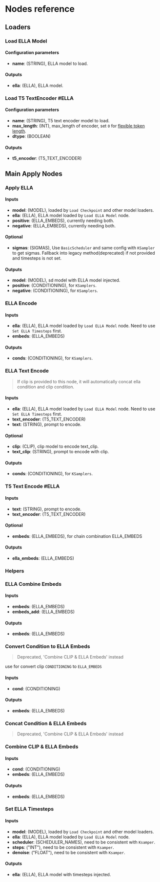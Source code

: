 # Nodes reference

## Loaders

### Load ELLA Model

#### Configuration parameters
- **name**: (STRING), ELLA model to load.

#### Outputs
- **ella**: (ELLA), ELLA model.

### Load T5 TextEncoder #ELLA

#### Configuration parameters
- **name**: (STRING), T5 text encoder model to load.
- **max_length**: (INT), max_length of encoder, set `0` for [flexible token length](https://github.com/TencentQQGYLab/ELLA?tab=readme-ov-file#2-flexible-token-length).
- **dtype**: (BOOLEAN)
  
#### Outputs
- **t5_encoder**: (T5_TEXT_ENCODER)

## Main Apply Nodes

### Apply ELLA

#### Inputs
- **model**: (MODEL), loaded by `Load Checkpoint` and other model loaders.
- **ella**: (ELLA), ELLA model loaded by `Load ELLA Model` node.
- **positive**: (ELLA_EMBEDS), currently needing both.
- **negative**:  (ELLA_EMBEDS), currently needing both.

#### Optional
- **sigmas**: (SIGMAS), Use `BasicScheduler` and same config with `KSampler` to get sigmas. Fallback into legacy method(deprecated) if not provided and timesteps is not set.

#### Outputs
- **model**: (MODEL), sd model with ELLA model injected.
- **positive**: (CONDITIONING), for `KSamplers`.
- **negative**:  (CONDITIONING), for `KSamplers`.

### ELLA Encode

#### Inputs
- **ella**: (ELLA), ELLA model loaded by `Load ELLA Model` node. Need to use `Set ELLA Timesteps` first.
- **embeds**: (ELLA_EMBEDS)
#### Outputs
- **conds**: (CONDITIONING), for `KSamplers`.

### ELLA Text Encode
> If clip is provided to this node, it will automatically concat ella condition and clip condition.
#### Inputs
- **ella**: (ELLA), ELLA model loaded by `Load ELLA Model` node. Need to use `Set ELLA Timesteps` first.
- **text_encoder**: (T5_TEXT_ENCODER)
- **text**: (STRING), prompt to encode.
#### Optional
- **clip**: (CLIP), clip model to encode text_clip.
- **text_clip**: (STRING), prompt to encode with clip.
#### Outputs
- **conds**: (CONDITIONING), for `KSamplers`.

### T5 Text Encode #ELLA

#### Inputs
- **text**: (STRING), prompt to encode.
- **text_encoder**: (T5_TEXT_ENCODER)

#### Optional
- **embeds**: (ELLA_EMBEDS), for chain combination ELLA_EMBEDS

#### Outputs
- **ella_embeds**: (ELLA_EMBEDS)

### Helpers

### ELLA Combine Embeds

#### Inputs
- **embeds**: (ELLA_EMBEDS)
- **embeds_add**: (ELLA_EMBEDS)

#### Outputs
- **embeds**: (ELLA_EMBEDS)

### Convert Condition to ELLA Embeds
> Deprecated, 'Combine CLIP & ELLA Embeds' instead

use for convert clip `CONDITIONING` to `ELLA_EMBEDS`

#### Inputs
- **cond**: (CONDITIONING)

#### Outputs
- **embeds**: (ELLA_EMBEDS)

### Concat Condition & ELLA Embeds
> Deprecated, 'Combine CLIP & ELLA Embeds' instead

### Combine CLIP & ELLA Embeds

#### Inputs
- **cond**: (CONDITIONING)
- **embeds**: (ELLA_EMBEDS)

#### Outputs
- **embeds**: (ELLA_EMBEDS)

### Set ELLA Timesteps

#### Inputs
- **model**: (MODEL), loaded by `Load Checkpoint` and other model loaders.
- **ella**: (ELLA), ELLA model loaded by `Load ELLA Model` node.
- **scheduler**: (SCHEDULER_NAMES), need to be consistent with `Ksamper`.
- **steps**: ("INT"), need to be consistent with `Ksamper`.
- **denoise**: ("FLOAT"), need to be consistent with `Ksamper`.

#### Outputs
- **ella**: (ELLA), ELLA model with timesteps injected.
